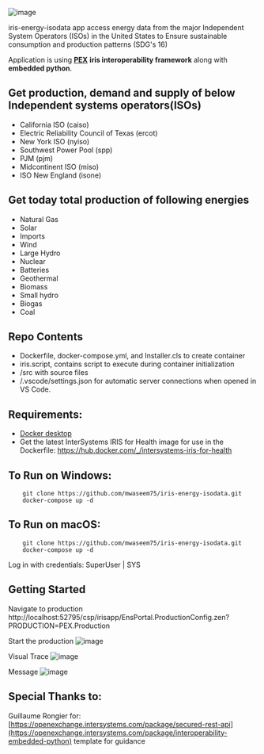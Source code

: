 ![image](https://user-images.githubusercontent.com/18219467/189523406-1da330b7-080b-4a06-95f5-701cbe1e21d3.png)

iris-energy-isodata app access energy data from the major Independent System Operators (ISOs) in the United States to Ensure sustainable consumption and production patterns (SDG's 16)


Application is using [**PEX**](https://docs.intersystems.com/irislatest/csp/docbook/DocBook.UI.Page.cls?KEY=EPEX_INTRO) **iris interoperability framework** along with **embedded python**. 

## Get production, demand and supply of below Independent systems operators(ISOs) 
* California ISO (caiso)
* Electric Reliability Council of Texas (ercot)
* New York ISO (nyiso)
* Southwest Power Pool (spp)
* PJM (pjm)
* Midcontinent ISO (miso)
* ISO New England (isone)

## Get today total production of following energies
* Natural Gas 
* Solar       
* Imports     
* Wind        
* Large Hydro 
* Nuclear     
* Batteries   
* Geothermal  
* Biomass     
* Small hydro 
* Biogas      
* Coal       

## Repo Contents   
* Dockerfile, docker-compose.yml, and Installer.cls to create container
* iris.script, contains script to execute during container initialization 
* /src with source files 
* /.vscode/settings.json for automatic server connections when opened in VS Code.

## Requirements:  
* [Docker desktop]( https://www.docker.com/products/docker-desktop)
* Get the latest InterSystems IRIS for Health image for use in the Dockerfile: https://hub.docker.com/_/intersystems-iris-for-health  

## To Run on Windows:  
```
	git clone https://github.com/mwaseem75/iris-energy-isodata.git  
	docker-compose up -d  
```
## To Run on macOS:  

```
	git clone https://github.com/mwaseem75/iris-energy-isodata.git
	docker-compose up -d  
```
Log in with credentials: SuperUser | SYS

## Getting Started 
Navigate to production
http://localhost:52795/csp/irisapp/EnsPortal.ProductionConfig.zen?PRODUCTION=PEX.Production

Start the production
![image](https://user-images.githubusercontent.com/18219467/189573043-49dd6f92-dc29-4bc8-9298-f9fd34359c83.png)

Visual Trace
![image](https://user-images.githubusercontent.com/18219467/189573214-36d3f351-f688-4be1-8b12-cbde9b18fec4.png)

Message
![image](https://user-images.githubusercontent.com/18219467/189573344-f32fbb6c-73bf-4e5f-8453-8effc396f556.png)



## Special Thanks to:
Guillaume Rongier for: [https://openexchange.intersystems.com/package/secured-rest-api](https://openexchange.intersystems.com/package/interoperability-embedded-python) template for guidance
